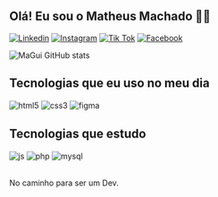 ## Olá! Eu sou o Matheus Machado 🤙🏼


[![Linkedin](https://img.shields.io/badge/LinkedIn-0077B5?style=for-the-badge&logo=linkedin&logoColor=white
)](https://www.linkedin.com/in/matheus---machado-/)
[![Instagram](https://img.shields.io/badge/Instagram-E4405F?style=for-the-badge&logo=instagram&logoColor=white)](https://instagram.com/gtheus11)
[![Tik Tok](https://img.shields.io/badge/TikTok-000000?style=for-the-badge&logo=tiktok&logoColor=white
)](https://www.tiktok.com/@theuzz.11)
[![Facebook](https://img.shields.io/badge/Facebook-1877F2?style=for-the-badge&logo=facebook&logoColor=white
)](https://www.facebook.com/theuz.guii)

![MaGui GitHub stats](https://github-readme-stats.vercel.app/api?username=MatheusPoloni&show_icons=true&theme=radical)

## Tecnologias que eu uso no meu dia

<div style="display: inline_block">
  <img align="center" alt="html5" src="https://img.shields.io/badge/HTML5-E34F26?style=for-the-badge&logo=html5&logoColor=white" />
  <img align="center" alt="css3" src="https://img.shields.io/badge/CSS3-1572B6?style=for-the-badge&logo=css3&logoColor=white" />
  <img align="center" alt="figma" src="https://img.shields.io/badge/Figma-F24E1E?style=for-the-badge&logo=figma&logoColor=white" />

## Tecnologias que estudo

<div style="display: inline_block">
  <img align="center" alt="js" src="https://img.shields.io/badge/JavaScript-F7DF1E?style=for-the-badge&logo=javascript&logoColor=black" />
  <img align="center" alt="php" src="https://img.shields.io/badge/PHP-777BB4?style=for-the-badge&logo=php&logoColor=white" />
  <img align="center" alt="mysql" src="https://img.shields.io/badge/MySQL-00000F?style=for-the-badge&logo=mysql&logoColor=white" />
</div><br/>

No caminho para ser um Dev.
